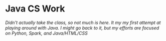# Java CS Work
*Didn't actually take the class, so not much is here. It my my first attempt at playing around with Java. I might go back to it, but my efforts are focused on Python, Spark, and Java/HTML/CSS*
